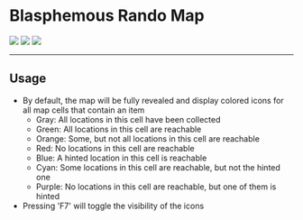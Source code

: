 # Blasphemous Rando Map

<div>
  <img src="https://img.shields.io/github/v/release/BrandenEK/Blasphemous.Randomizer.MapTracker?style=for-the-badge">
  <img src="https://img.shields.io/github/last-commit/BrandenEK/Blasphemous.Randomizer.MapTracker?color=important&style=for-the-badge">
  <img src="https://img.shields.io/github/downloads/BrandenEK/Blasphemous.Randomizer.MapTracker/total?color=success&style=for-the-badge">
</div>

---

## Usage

- By default, the map will be fully revealed and display colored icons for all map cells that contain an item
  - Gray: All locations in this cell have been collected
  - Green: All locations in this cell are reachable
  - Orange: Some, but not all locations in this cell are reachable
  - Red: No locations in this cell are reachable
  - Blue: A hinted location in this cell is reachable
  - Cyan: Some locations in this cell are reachable, but not the hinted one
  - Purple: No locations in this cell are reachable, but one of them is hinted
- Pressing 'F7' will toggle the visibility of the icons
